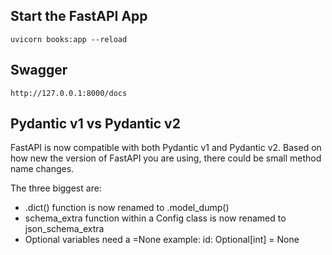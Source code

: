 ## Start the FastAPI App

```commandline
uvicorn books:app --reload
```


## Swagger

```commandline
http://127.0.0.1:8000/docs
```

## Pydantic v1 vs Pydantic v2

FastAPI is now compatible with both Pydantic v1 and Pydantic v2.
Based on how new the version of FastAPI you are using, there could be small method name changes.


The three biggest are:
- .dict() function is now renamed to .model_dump()
- schema_extra function within a Config class is now renamed to json_schema_extra
- Optional variables need a =None example: id: Optional[int] = None
